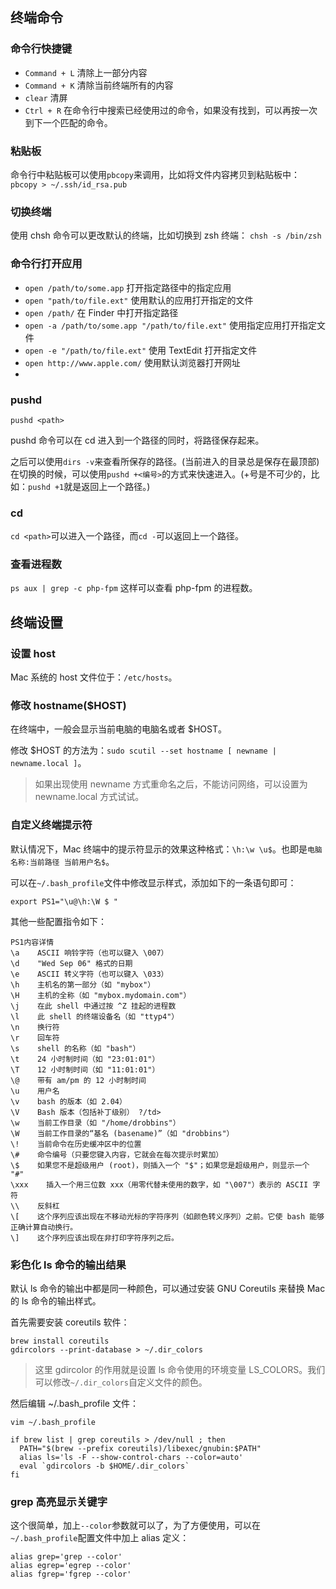 ## 终端命令
### 命令行快捷键
- `Command + L` 清除上一部分内容
- `Command + K` 清除当前终端所有的内容
- `clear`  清屏     
- `Ctrl + R`  在命令行中搜索已经使用过的命令，如果没有找到，可以再按一次到下一个匹配的命令。

### 粘贴板
命令行中粘贴板可以使用`pbcopy`来调用，比如将文件内容拷贝到粘贴板中：
`pbcopy > ~/.ssh/id_rsa.pub`

### 切换终端
使用 chsh 命令可以更改默认的终端，比如切换到 zsh 终端：
`chsh -s /bin/zsh`

### 命令行打开应用
* `open /path/to/some.app`   打开指定路径中的指定应用
* `open "path/to/file.ext"`  使用默认的应用打开指定的文件
* `open /path/`              在 Finder 中打开指定路径
* `open -a /path/to/some.app "/path/to/file.ext"`   使用指定应用打开指定文件
* `open -e "/path/to/file.ext"`  使用 TextEdit 打开指定文件
* `open http://www.apple.com/`   使用默认浏览器打开网址
* 
### pushd
`pushd <path>`

pushd 命令可以在 cd 进入到一个路径的同时，将路径保存起来。

之后可以使用`dirs -v`来查看所保存的路径。(当前进入的目录总是保存在最顶部)
在切换的时候，可以使用`pushd +<编号>`的方式来快速进入。(+号是不可少的，比如：`pushd +1`就是返回上一个路径。)

### cd
`cd <path>`可以进入一个路径，而`cd -`可以返回上一个路径。

### 查看进程数
`ps aux | grep -c php-fpm`
这样可以查看 php-fpm 的进程数。



## 终端设置
### 设置 host
Mac 系统的 host 文件位于：`/etc/hosts`。

### 修改 hostname($HOST)
在终端中，一般会显示当前电脑的电脑名或者 $HOST。

修改 $HOST 的方法为：`sudo scutil --set hostname [ newname | newname.local ]`。

> 如果出现使用 newname 方式重命名之后，不能访问网络，可以设置为 newname.local 方式试试。


### 自定义终端提示符
默认情况下，Mac 终端中的提示符显示的效果这种格式：`\h:\w \u$`。也即是`电脑名称:当前路径 当前用户名$`。

可以在`~/.bash_profile`文件中修改显示样式，添加如下的一条语句即可：

`export PS1="\u@\h:\W $ "`

其他一些配置指令如下：

```
PS1内容详情 
\a    ASCII 响铃字符（也可以键入 \007） 
\d    "Wed Sep 06" 格式的日期 
\e    ASCII 转义字符（也可以键入 \033） 
\h    主机名的第一部分（如 "mybox"） 
\H    主机的全称（如 "mybox.mydomain.com"） 
\j    在此 shell 中通过按 ^Z 挂起的进程数 
\l    此 shell 的终端设备名（如 "ttyp4"） 
\n    换行符 
\r    回车符 
\s    shell 的名称（如 "bash"） 
\t    24 小时制时间（如 "23:01:01"） 
\T    12 小时制时间（如 "11:01:01"） 
\@    带有 am/pm 的 12 小时制时间 
\u    用户名 
\v    bash 的版本（如 2.04） 
\V    Bash 版本（包括补丁级别） ?/td> 
\w    当前工作目录（如 "/home/drobbins"） 
\W    当前工作目录的“基名 (basename)”（如 "drobbins"） 
\!    当前命令在历史缓冲区中的位置 
\#    命令编号（只要您键入内容，它就会在每次提示时累加） 
\$    如果您不是超级用户 (root)，则插入一个 "$"；如果您是超级用户，则显示一个 "#" 
\xxx    插入一个用三位数 xxx（用零代替未使用的数字，如 "\007"）表示的 ASCII 字符 
\\    反斜杠 
\[    这个序列应该出现在不移动光标的字符序列（如颜色转义序列）之前。它使 bash 能够正确计算自动换行。 
\]    这个序列应该出现在非打印字符序列之后。 
```

### 彩色化 ls 命令的输出结果
默认 ls 命令的输出中都是同一种颜色，可以通过安装 GNU Coreutils 来替换 Mac 的 ls 命令的输出样式。

首先需要安装 coreutils 软件：

```shell
brew install coreutils
gdircolors --print-database > ~/.dir_colors
```

> 这里 gdircolor 的作用就是设置 ls 命令使用的环境变量 LS_COLORS。我们可以修改`~/.dir_colors`自定义文件的颜色。

然后编辑 ~/.bash_profile 文件：

```shell
vim ~/.bash_profile

if brew list | grep coreutils > /dev/null ; then
  PATH="$(brew --prefix coreutils)/libexec/gnubin:$PATH"
  alias ls='ls -F --show-control-chars --color=auto'
  eval `gdircolors -b $HOME/.dir_colors`
fi
```

### grep 高亮显示关键字
这个很简单，加上`--color`参数就可以了，为了方便使用，可以在`~/.bash_profile`配置文件中加上 alias 定义：

```shell
alias grep='grep --color'
alias egrep='egrep --color'
alias fgrep='fgrep --color'
```






